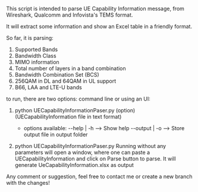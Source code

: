 This script is intended to parse UE Capability Information message, from Wireshark,  Qualcomm and Infovista's TEMS format.

It will extract some information and show an Excel table in a friendly format.

So far, it is parsing:
1) Supported Bands
2) Bandwidth Class
3) MIMO information
4) Total number of layers in a band combination
5) Bandwidth Combination Set (BCS)
6) 256QAM in DL and 64QAM in UL support
7) B66, LAA and LTE-U bands

to run, there are two options: command line or using an UI:
1) python UECapabilityInformationPaser.py (option) (UECapabilityInformation file in text format)
   * options available:
       --help    | -h  --> Show help
       --output  | -o  --> Store output file in output folder

2) python UECapabilityInformationPaser.py
   Running without any parameters will open a window, where one can paste a UECapabilityInformation and click on Parse
   button to parse. It will generate UeCapabilityInformation.xlsx as output

Any comment or suggestion, feel free to contact me or create a new branch with the changes!
